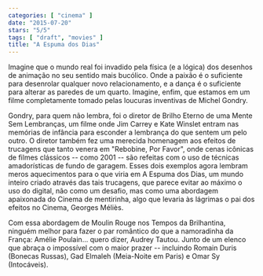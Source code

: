 ```yaml
---
categories: [ "cinema" ]
date: "2015-07-20"
stars: "5/5"
tags: [ "draft", "movies" ]
title: "A Espuma dos Dias"
---
```

Imagine que o mundo real foi invadido pela física (e a lógica) dos
desenhos de animação no seu sentido mais bucólico. Onde a paixão é
o suficiente para desenrolar qualquer novo relacionamento, e a dança
é o suficiente para alterar as paredes de um quarto. Imagine, enfim,
que estamos em um filme completamente tomado pelas loucuras inventivas
de Michel Gondry.

Gondry, para quem não lembra, foi o diretor de Brilho Eterno de uma
Mente Sem Lembranças, um filme onde Jim Carrey e Kate Winslet entram
nas memórias de infância para esconder a lembrança do que sentem um
pelo outro. O diretor também fez uma merecida homenagem aos efeitos
de trucagens que tanto venera em "Rebobine, Por Favor", onde cenas
icônicas de filmes clássicos -- como 2001 -- são refeitas com o uso
de técnicas amadorísticas de fundo de garagem. Esses dois exemplos
agora lembram meros aquecimentos para o que viria em A Espuma dos Dias,
um mundo inteiro criado através das tais trucagens, que parece evitar ao
máximo o uso do digital, não como um desafio, mas como uma abordagem
apaixonada do Cinema de mentirinha, algo que levaria às lágrimas o
pai dos efeitos no Cinema, Georges Méliès.

Com essa abordagem de Moulin Rouge nos Tempos da Brilhantina, ninguém
melhor para fazer o par romântico do que a namoradinha da França:
Amélie Poulain... quero dizer, Audrey Tautou. Junto de um elenco
que abraça o impossível com o maior prazer -- incluindo Romain
Duris (Bonecas Russas), Gad Elmaleh (Meia-Noite em Paris) e Omar Sy
(Intocáveis).
